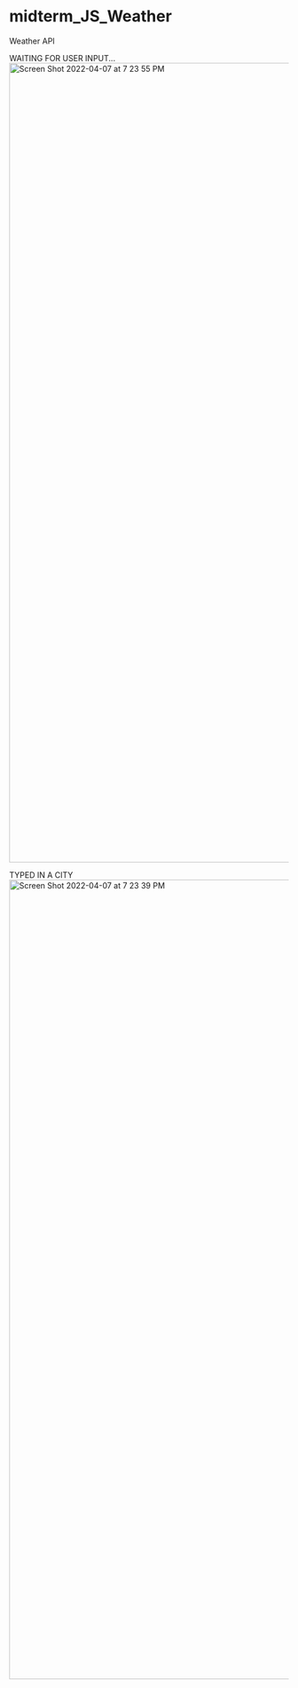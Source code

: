 # midterm_JS_Weather
Weather API

WAITING FOR USER INPUT...
<img width="1440" alt="Screen Shot 2022-04-07 at 7 23 55 PM" src="https://user-images.githubusercontent.com/67442307/162335165-a0c9f0f7-70d6-4ded-8a83-7a15644a7d09.png">

TYPED IN A CITY
<img width="1440" alt="Screen Shot 2022-04-07 at 7 23 39 PM" src="https://user-images.githubusercontent.com/67442307/162335188-b91eea66-f631-4787-a2ae-6b52216fb0f5.png">


